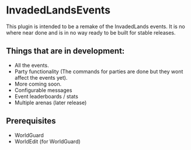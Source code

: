 # InvadedLandsEvents
This plugin is intended to be a remake of the InvadedLands events.
It is no where near done and is in no way ready to be built for stable releases.

## Things that are in development:
- All the events.
- Party functionality (The commands for parties are done but they wont affect the events yet).
- More coming soon.
- Configurable messages
- Event leaderboards / stats
- Multiple arenas (later release)

## Prerequisites
- WorldGuard
- WorldEdit (for WorldGuard)
